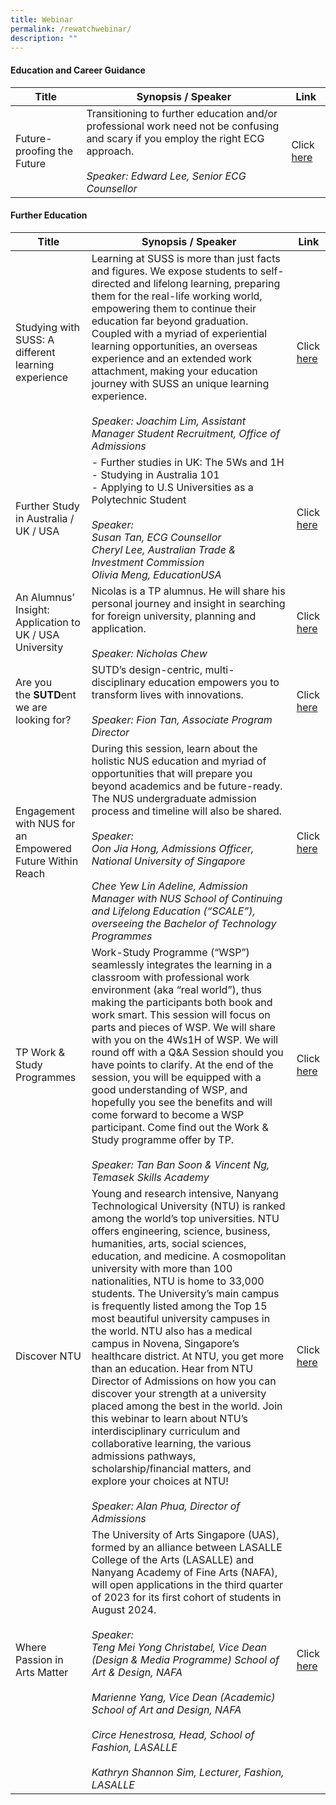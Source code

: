 ```yaml
---
title: Webinar
permalink: /rewatchwebinar/
description: ""
---
```

#### Education and Career Guidance

| **Title** | **Synopsis / Speaker**| **Link**  |
| - | - | - |
| Future-proofing the Future | Transitioning to further education and/or professional work need not be confusing and scary if you employ the right ECG approach. <br/> <br/> *Speaker: Edward Lee, Senior ECG Counsellor*  |  Click [here](https://web.microsoftstream.com/video/3e984366-ca77-41fc-968e-16a43f34564d?channelId=f2d99768-e91d-48b3-a214-dad9e4d3e4e7)

#### Further Education 

| **Title** | **Synopsis / Speaker**| **Link**  |
| - | - | - |
| Studying with SUSS: A different learning experience | Learning at SUSS is more than just facts and figures. We expose students to self-directed and lifelong learning, preparing them for the real-life working world, empowering them to continue their education far beyond graduation. Coupled with a myriad of experiential learning opportunities, an overseas experience and an extended work attachment, making your education journey with SUSS an unique learning experience. <br/> <br/> *Speaker: Joachim Lim, Assistant Manager Student Recruitment, Office of Admissions*  |  Click [here](https://web.microsoftstream.com/video/84ffc785-9d72-4ead-a04d-cca0b109205b)
| Further Study in Australia / UK / USA | - Further studies in UK: The 5Ws and 1H <br/>- Studying in Australia 101 <br/>- Applying to U.S Universities as a Polytechnic Student <br/> <br/> *Speaker: <br/> Susan Tan, ECG Counsellor <br/> Cheryl Lee, Australian Trade & Investment Commission <br/> Olivia Meng, EducationUSA*  |  Click [here](https://web.microsoftstream.com/video/5c079d7c-6329-422a-b582-de23fc4d5748?channelId=f2d99768-e91d-48b3-a214-dad9e4d3e4e7)
| An Alumnus’ Insight: Application to UK / USA University | Nicolas is a TP alumnus. He will share his personal journey and insight in searching for foreign university, planning and application. <br/> <br/> *Speaker: Nicholas Chew*  |  Click [here](https://web.microsoftstream.com/video/55b2ab16-0bb6-443f-9b7e-e644fcf031ad)
| Are you the **SUTD**ent we are looking for? | SUTD’s design-centric, multi-disciplinary education empowers you to transform lives with innovations. <br/> <br/> *Speaker: Fion Tan, Associate Program Director*  |  Click [here](https://web.microsoftstream.com/video/412e0e03-a097-42fd-85fc-08c14caec025?channelId=f2d99768-e91d-48b3-a214-dad9e4d3e4e7)
| Engagement with NUS for an Empowered Future Within Reach | During this session, learn about the holistic NUS education and myriad of opportunities that will prepare you beyond academics and be future-ready. The NUS undergraduate admission process and timeline will also be shared. <br/> <br/> *Speaker: <br/> Oon Jia Hong, Admissions Officer, National University of Singapore <br/><br/> Chee Yew Lin Adeline, Admission Manager with NUS School of Continuing and Lifelong Education (“SCALE”), overseeing the Bachelor of Technology Programmes*  |  Click [here](https://web.microsoftstream.com/video/b9e27996-2bb3-4bb2-98c6-2a7397d70e35?channelId=f2d99768-e91d-48b3-a214-dad9e4d3e4e7)
| TP Work & Study Programmes | Work-Study Programme (“WSP”) seamlessly integrates the learning in a classroom with professional work environment (aka “real world”), thus making the participants both book and work smart. This session will focus on parts and pieces of WSP. We will share with you on the 4Ws1H of WSP. We will round off with a Q&A Session should you have points to clarify. At the end of the session, you will be equipped with a good understanding of WSP, and hopefully you see the benefits and will come forward to become a WSP participant. Come find out the Work & Study programme offer by TP. <br/> <br/> *Speaker: Tan Ban Soon & Vincent Ng, Temasek Skills Academy*  |  Click [here](https://web.microsoftstream.com/video/6fd9f35e-3402-4a7a-a10d-a4b8aad2767b?channelId=f2d99768-e91d-48b3-a214-dad9e4d3e4e7)
| Discover NTU | Young and research intensive, Nanyang Technological University (NTU) is ranked among the world’s top universities. NTU offers engineering, science, business, humanities, arts, social sciences, education, and medicine. A cosmopolitan university with more than 100 nationalities, NTU is home to 33,000 students. The University’s main campus is frequently listed among the Top 15 most beautiful university campuses in the world. NTU also has a medical campus in Novena, Singapore’s healthcare district. At NTU, you get more than an education. Hear from NTU Director of Admissions on how you can discover your strength at a university placed among the best in the world. Join this webinar to learn about NTU’s interdisciplinary curriculum and collaborative learning, the various admissions pathways, scholarship/financial matters, and explore your choices at NTU! <br/> <br/> *Speaker: Alan Phua, Director of Admissions*  |  Click [here](https://web.microsoftstream.com/video/43987091-5514-4743-967b-e7aa0be6a4c9?channelId=f2d99768-e91d-48b3-a214-dad9e4d3e4e7)
| Where Passion in Arts Matter | The University of Arts Singapore (UAS), formed by an alliance between LASALLE College of the Arts (LASALLE) and Nanyang Academy of Fine Arts (NAFA), will open applications in the third quarter of 2023 for its first cohort of students in August 2024. <br/> <br/> *Speaker: <br/> Teng Mei Yong Christabel, Vice Dean (Design & Media Programme) School of Art & Design, NAFA <br/><br/> Marienne Yang, Vice Dean (Academic) School of Art and Design, NAFA <br/><br/> Circe Henestrosa, Head, School of Fashion, LASALLE <br/><br/> Kathryn Shannon Sim, Lecturer, Fashion, LASALLE*  |  Click [here](https://web.microsoftstream.com/video/ddde5087-a457-46bd-853f-c16aaef06220?channelId=f2d99768-e91d-48b3-a214-dad9e4d3e4e7)